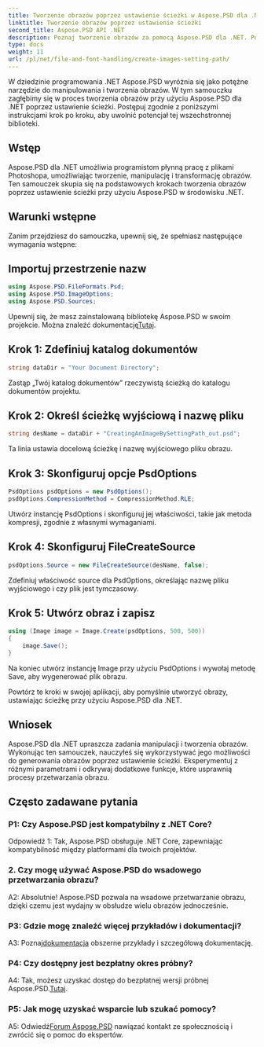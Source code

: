 ```yaml
---
title: Tworzenie obrazów poprzez ustawienie ścieżki w Aspose.PSD dla .NET
linktitle: Tworzenie obrazów poprzez ustawienie ścieżki
second_title: Aspose.PSD API .NET
description: Poznaj tworzenie obrazów za pomocą Aspose.PSD dla .NET. Postępuj zgodnie z naszym przewodnikiem krok po kroku i uwolnij potencjał tej potężnej biblioteki.
type: docs
weight: 11
url: /pl/net/file-and-font-handling/create-images-setting-path/
---
```

W dziedzinie programowania .NET Aspose.PSD wyróżnia się jako potężne narzędzie do manipulowania i tworzenia obrazów. W tym samouczku zagłębimy się w proces tworzenia obrazów przy użyciu Aspose.PSD dla .NET poprzez ustawienie ścieżki. Postępuj zgodnie z poniższymi instrukcjami krok po kroku, aby uwolnić potencjał tej wszechstronnej biblioteki.

## Wstęp

Aspose.PSD dla .NET umożliwia programistom płynną pracę z plikami Photoshopa, umożliwiając tworzenie, manipulację i transformację obrazów. Ten samouczek skupia się na podstawowych krokach tworzenia obrazów poprzez ustawienie ścieżki przy użyciu Aspose.PSD w środowisku .NET.

## Warunki wstępne

Zanim przejdziesz do samouczka, upewnij się, że spełniasz następujące wymagania wstępne:

## Importuj przestrzenie nazw

```csharp
using Aspose.PSD.FileFormats.Psd;
using Aspose.PSD.ImageOptions;
using Aspose.PSD.Sources;
```

Upewnij się, że masz zainstalowaną bibliotekę Aspose.PSD w swoim projekcie. Można znaleźć dokumentację[Tutaj](https://reference.aspose.com/psd/net/).

## Krok 1: Zdefiniuj katalog dokumentów

```csharp
string dataDir = "Your Document Directory";
```

Zastąp „Twój katalog dokumentów” rzeczywistą ścieżką do katalogu dokumentów projektu.

## Krok 2: Określ ścieżkę wyjściową i nazwę pliku

```csharp
string desName = dataDir + "CreatingAnImageBySettingPath_out.psd";
```

Ta linia ustawia docelową ścieżkę i nazwę wyjściowego pliku obrazu.

## Krok 3: Skonfiguruj opcje PsdOptions

```csharp
PsdOptions psdOptions = new PsdOptions();
psdOptions.CompressionMethod = CompressionMethod.RLE;
```

Utwórz instancję PsdOptions i skonfiguruj jej właściwości, takie jak metoda kompresji, zgodnie z własnymi wymaganiami.

## Krok 4: Skonfiguruj FileCreateSource

```csharp
psdOptions.Source = new FileCreateSource(desName, false);
```

Zdefiniuj właściwość source dla PsdOptions, określając nazwę pliku wyjściowego i czy plik jest tymczasowy.

## Krok 5: Utwórz obraz i zapisz

```csharp
using (Image image = Image.Create(psdOptions, 500, 500))
{
    image.Save();
}
```

Na koniec utwórz instancję Image przy użyciu PsdOptions i wywołaj metodę Save, aby wygenerować plik obrazu.

Powtórz te kroki w swojej aplikacji, aby pomyślnie utworzyć obrazy, ustawiając ścieżkę przy użyciu Aspose.PSD dla .NET.

## Wniosek

Aspose.PSD dla .NET upraszcza zadania manipulacji i tworzenia obrazów. Wykonując ten samouczek, nauczyłeś się wykorzystywać jego możliwości do generowania obrazów poprzez ustawienie ścieżki. Eksperymentuj z różnymi parametrami i odkrywaj dodatkowe funkcje, które usprawnią procesy przetwarzania obrazu.

## Często zadawane pytania

### P1: Czy Aspose.PSD jest kompatybilny z .NET Core?

Odpowiedź 1: Tak, Aspose.PSD obsługuje .NET Core, zapewniając kompatybilność między platformami dla twoich projektów.

### 2. Czy mogę używać Aspose.PSD do wsadowego przetwarzania obrazu?

A2: Absolutnie! Aspose.PSD pozwala na wsadowe przetwarzanie obrazu, dzięki czemu jest wydajny w obsłudze wielu obrazów jednocześnie.

### P3: Gdzie mogę znaleźć więcej przykładów i dokumentacji?

 A3: Poznaj[dokumentacja](https://reference.aspose.com/psd/net/) obszerne przykłady i szczegółową dokumentację.

### P4: Czy dostępny jest bezpłatny okres próbny?

 A4: Tak, możesz uzyskać dostęp do bezpłatnej wersji próbnej Aspose.PSD.[Tutaj](https://releases.aspose.com/).

### P5: Jak mogę uzyskać wsparcie lub szukać pomocy?

 A5: Odwiedź[Forum Aspose.PSD](https://forum.aspose.com/c/psd/34) nawiązać kontakt ze społecznością i zwrócić się o pomoc do ekspertów.
